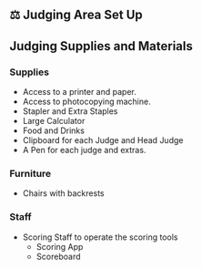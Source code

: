 ## ⚖ Judging Area Set Up

## Judging Supplies and Materials

### Supplies

- Access to a printer and paper.
- Access to photocopying machine.
- Stapler and Extra Staples
- Large Calculator
- Food and Drinks
- Clipboard for each Judge and Head Judge
- A Pen for each judge and extras.

### Furniture

- Chairs with backrests

### Staff

- Scoring Staff to operate the scoring tools
    - Scoring App
    - Scoreboard
